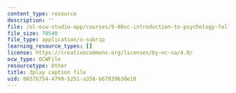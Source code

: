 ```yaml
---
content_type: resource
description: ''
file: /ol-ocw-studio-app/courses/9-00sc-introduction-to-psychology-fall-2011/0657b75447995251a358b67939630e10_v4ur5mna060.vtt
file_size: 70540
file_type: application/x-subrip
learning_resource_types: []
license: https://creativecommons.org/licenses/by-nc-sa/4.0/
ocw_type: OCWFile
resourcetype: Other
title: 3play caption file
uid: 0657b754-4799-5251-a358-b67939630e10
---
```


